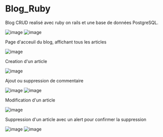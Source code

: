 # Blog_Ruby
 
Blog CRUD realisé avec ruby on rails et une base de données PostgreSQL.
 
 ![image](https://user-images.githubusercontent.com/38456239/179611998-93589e86-8c8a-476a-9083-87797308a3a6.png) ![image](https://user-images.githubusercontent.com/38456239/179612052-94f4627f-959a-4017-9b80-65ab584e7e37.png)


Page d'acceuil du blog, affichant tous les articles

 ![image](https://user-images.githubusercontent.com/38456239/179611917-af0e1f52-d475-4664-8c2f-e49d570d0cc7.png)

 
Creation d'un article
 
![image](https://user-images.githubusercontent.com/38456239/179611554-7c011bd0-e27c-403c-a03c-c1cb771ad41b.png)

Ajout ou suppression de commentaire

![image](https://user-images.githubusercontent.com/38456239/179612473-c1a4064d-3b41-4701-bec2-465ceb5335c6.png)
![image](https://user-images.githubusercontent.com/38456239/179612766-f7ccf6cd-46be-4088-9ca8-3baeff56ab51.png)


Modification d'un article

![image](https://user-images.githubusercontent.com/38456239/179613009-f06c6651-3291-44bc-9096-da80e90f087a.png)


Suppression d'un article avec un alert pour confirmer la suppression

![image](https://user-images.githubusercontent.com/38456239/179613109-3e358aac-e05c-4638-92eb-f186569ae8b6.png)
![image](https://user-images.githubusercontent.com/38456239/179613153-afe386eb-525b-4b90-bcb3-5ad9c4faac9d.png)



